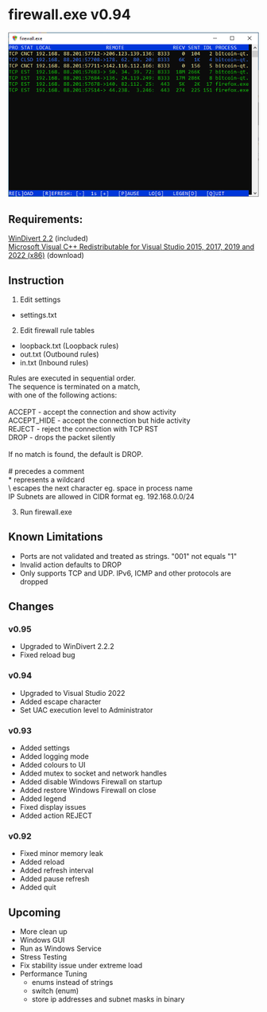 # firewall.exe v0.94

![](screenshot.png)



## Requirements:

  [WinDivert 2.2](https://www.reqrypt.org/windivert.html) (included)\
  [Microsoft Visual C++ Redistributable for Visual Studio 2015, 2017, 2019 and 2022 (x86)](https://aka.ms/vs/17/release/vc_redist.x86.exe) (download)



## Instruction

1. Edit settings

* settings.txt

2. Edit firewall rule tables

* loopback.txt (Loopback rules)
* out.txt (Outbound rules)
* in.txt (Inbound rules)

Rules are executed in sequential order. \
The sequence is terminated on a match, \
with one of the following actions: \
\
  ACCEPT      - accept the connection and show activity \
  ACCEPT_HIDE - accept the connection but hide activity \
  REJECT      - reject the connection with TCP RST \
  DROP        - drops the packet silently \
\
If no match is found, the default is DROP. \
\
\# precedes a comment \
\* represents a wildcard \
\\ escapes the next character eg. space in process name \
IP Subnets are allowed in CIDR format eg. 192.168.0.0/24

3. Run firewall.exe



## Known Limitations

* Ports are not validated and treated as strings. "001" not equals "1"
* Invalid action defaults to DROP
* Only supports TCP and UDP. IPv6, ICMP and other protocols are dropped



## Changes

### v0.95

* Upgraded to WinDivert 2.2.2
* Fixed reload bug

### v0.94

* Upgraded to Visual Studio 2022
* Added escape character
* Set UAC execution level to Administrator

### v0.93

* Added settings
* Added logging mode
* Added colours to UI
* Added mutex to socket and network handles
* Added disable Windows Firewall on startup
* Added restore Windows Firewall on close
* Added legend
* Fixed display issues
* Added action REJECT

### v0.92

* Fixed minor memory leak
* Added reload
* Added refresh interval
* Added pause refresh
* Added quit



## Upcoming

* More clean up
* Windows GUI
* Run as Windows Service
* Stress Testing
* Fix stability issue under extreme load
* Performance Tuning
  * enums instead of strings
  * switch (enum)
  * store ip addresses and subnet masks in binary